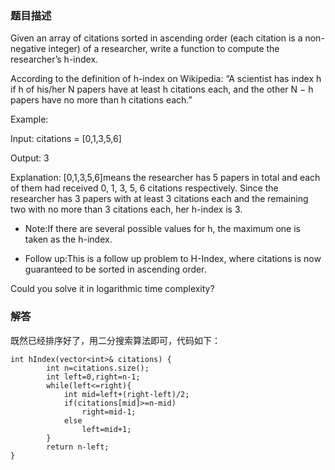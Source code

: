 ### 题目描述

Given an array of citations sorted in ascending order (each citation is a non-negative integer) of a researcher, write a function to compute the researcher’s h-index.

According to the definition of h-index on Wikipedia: “A scientist has index h if h of his/her N papers have at least h citations each, and the other N − h papers have no more than h citations each.”

Example:

Input: citations = [0,1,3,5,6]

Output: 3

Explanation: [0,1,3,5,6]means the researcher has 5 papers in total and each of them had received 0, 1, 3, 5, 6 citations respectively. Since the researcher has 3 papers with at least 3 citations each and the remaining two with no more than 3 citations each, her h-index is 3.

- Note:If there are several possible values for h, the maximum one is taken as the h-index.

- Follow up:This is a follow up problem to H-Index, where citations is now guaranteed to be sorted in ascending order.

Could you solve it in logarithmic time complexity?

### 解答

既然已经排序好了，用二分搜索算法即可，代码如下：

```
int hIndex(vector<int>& citations) {
        int n=citations.size();
        int left=0,right=n-1;
        while(left<=right){
            int mid=left+(right-left)/2;
            if(citations[mid]>=n-mid)
                right=mid-1;
            else
                left=mid+1;
        }
        return n-left;
}
```
